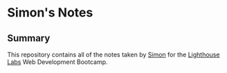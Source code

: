 # Simon's Notes

## Summary 

This repository contains all of the notes taken by [Simon](https://github.com/SimonGarber) for the [Lighthouse Labs](http://www.lighthouselabs.ca) Web Development Bootcamp.

